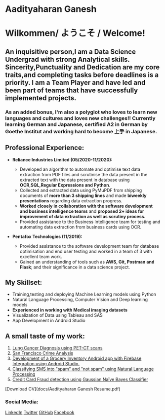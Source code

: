# Aadityaharan Ganesh

# Wilkommen/ ようこそ / Welcome! 




## An inquisitive person,I am a Data Science Undergrad with strong Analytical skills. Sincerity,Punctuality and Dedication are my core traits,and completing tasks before deadlines is a priority. I am a Team Player and have led and been part of teams that have successfully implemented projects.

### As an added bonus, I'm also a polyglot who loves to learn new languages and cultures and loves new challenges!! Currently learning German and Japanese, certified A2 in German by Goethe Institut and working hard to become 上手 in Japanese.

## Professional Experience:
- **Reliance Industries Limited (05/2020-11/2020):**
  - Developed an algorithm to automate and optimise text data extraction from PDF files and scrutinise the data present in the extracted text with the data present     in database using **OCR,SQL,Regular Expressions and Python**.
  - Collected and extracted data using PyMuPDF from shipping documents of **more than 3 shipping lines** and made **biweekly presentations** regarding data extraction  progress.
  - **Worked closely in collaboration with the software development and business intelligence teams** and **proposed 2+ ideas for improvement of data extraction as well as scrutiny process.**
  - Provided assistance to the Business Intelligence team for testing and automating data extraction from business cards using OCR.

- **Pentafox Technologies (11/2019):**
  - Provided assistance to the software development team for database optimisation and end user testing and worked in a team of 3 with excellent team work.
  - Gained an understanding of tools such as **AWS, Git, Postman and Flask**; and their significance in a data science project.


## My Skillset:

- Training,testing and deploying Machine Learning models using Python
- Natural Language Processing, Computer Vision and Deep learning models
- **Experienced in working with Medical imaging datasets**
- Visualization of Data using Tableau and SAS
- App Development in Android Studio

## A small taste of my work:
1. [Lung Cancer Diagnosis using PET-CT scans](https://github.com/aadiharan99/LC-Diagnosis)
2. [San Francisco Crime Analysis](https://github.com/aadiharan99/San-Fran-Crime-Analysis)
3. [Development of a Grocery Inventory Android app with Firebase Integration using Android Studio.](https://github.com/aadiharan99/Orderista)
4. [Classifying SMS into "spam" and "not spam" using Natural Language Processing](https://github.com/aadiharan99/NLP_work/blob/master/Classwork/SMS_Classification.ipynb)
5. [Credit Card Fraud detection using Gaussian Naïve Bayes Classifier](https://github.com/aadiharan99/NLP_work/blob/master/Homework/credit_card_fraud_NB.ipynb)









[Download CV](docs/Aadityaharan Ganesh Resume.pdf)

### Social Media:

[LinkedIn](https://www.linkedin.com/in/aadityaharan-ganesh-22b831168/)
[Twitter](https://twitter.com/aadiharan99)
[GitHub](https://github.com/aadiharan99)
[Facebook](https://www.facebook.com/aaditya.haran)















